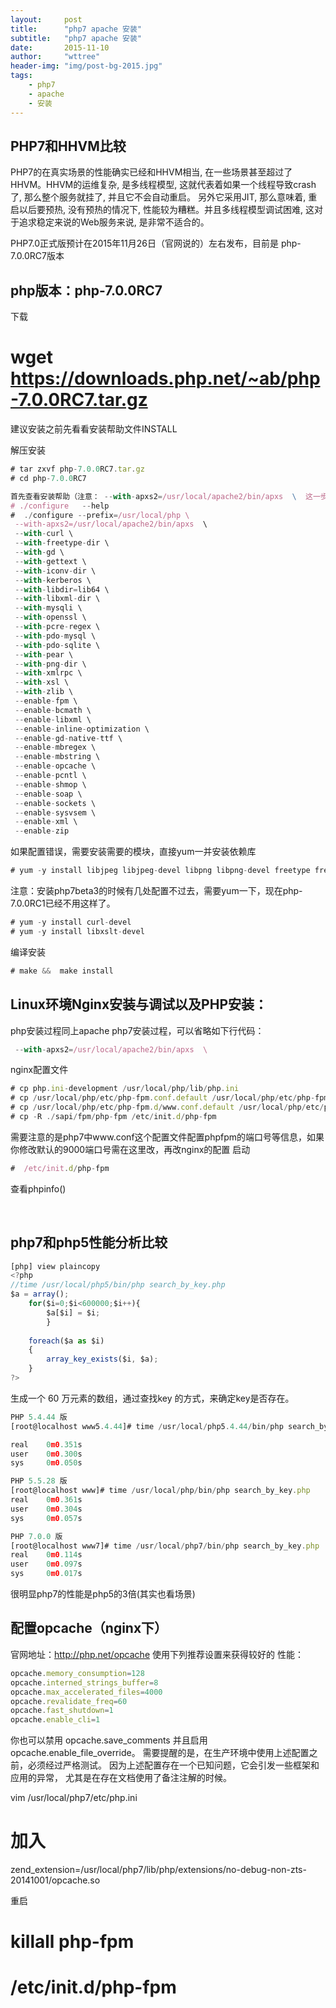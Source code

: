 ```yaml
---
layout:     post
title:      "php7 apache 安装"
subtitle:   "php7 apache 安装"
date:       2015-11-10
author:     "wttree"
header-img: "img/post-bg-2015.jpg"
tags:
    - php7
    - apache
    - 安装
---
```





## PHP7和HHVM比较

PHP7的在真实场景的性能确实已经和HHVM相当, 在一些场景甚至超过了HHVM。HHVM的运维复杂, 是多线程模型, 这就代表着如果一个线程导致crash了, 那么整个服务就挂了, 并且它不会自动重启。
另外它采用JIT, 那么意味着, 重启以后要预热, 没有预热的情况下, 性能较为糟糕。并且多线程模型调试困难, 这对于追求稳定来说的Web服务来说, 是非常不适合的。

PHP7.0正式版预计在2015年11月26日（官网说的）左右发布，目前是 php-7.0.0RC7版本

## php版本：php-7.0.0RC7

下载
# wget  https://downloads.php.net/~ab/php-7.0.0RC7.tar.gz

建议安装之前先看看安装帮助文件INSTALL

解压安装
```javascript
# tar zxvf php-7.0.0RC7.tar.gz
# cd php-7.0.0RC7
```

```javascript
首先查看安装帮助（注意： --with-apxs2=/usr/local/apache2/bin/apxs  \  这一步是apache安装的关键，一定要写你的apache2的地址）
# ./configure   --help
#  ./configure --prefix=/usr/local/php \
 --with-apxs2=/usr/local/apache2/bin/apxs  \
 --with-curl \
 --with-freetype-dir \
 --with-gd \
 --with-gettext \
 --with-iconv-dir \
 --with-kerberos \
 --with-libdir=lib64 \
 --with-libxml-dir \
 --with-mysqli \
 --with-openssl \
 --with-pcre-regex \
 --with-pdo-mysql \
 --with-pdo-sqlite \
 --with-pear \
 --with-png-dir \
 --with-xmlrpc \
 --with-xsl \
 --with-zlib \
 --enable-fpm \
 --enable-bcmath \
 --enable-libxml \
 --enable-inline-optimization \
 --enable-gd-native-ttf \
 --enable-mbregex \
 --enable-mbstring \
 --enable-opcache \
 --enable-pcntl \
 --enable-shmop \
 --enable-soap \
 --enable-sockets \
 --enable-sysvsem \
 --enable-xml \
 --enable-zip
 ```
如果配置错误，需要安装需要的模块，直接yum一并安装依赖库
```javascript
# yum -y install libjpeg libjpeg-devel libpng libpng-devel freetype freetype-devel libxml2 libxml2-devel mysql pcre-devel
```


注意：安装php7beta3的时候有几处配置不过去，需要yum一下，现在php-7.0.0RC1已经不用这样了。
```javascript
# yum -y install curl-devel
# yum -y install libxslt-devel
```
编译安装
```javascript
# make &&  make install
```







## Linux环境Nginx安装与调试以及PHP安装：

php安装过程同上apache php7安装过程，可以省略如下行代码：
```javascript
 --with-apxs2=/usr/local/apache2/bin/apxs  \
```

nginx配置文件
```javascript
# cp php.ini-development /usr/local/php/lib/php.ini
# cp /usr/local/php/etc/php-fpm.conf.default /usr/local/php/etc/php-fpm.conf
# cp /usr/local/php/etc/php-fpm.d/www.conf.default /usr/local/php/etc/php-fpm.d/www.conf
# cp -R ./sapi/fpm/php-fpm /etc/init.d/php-fpm
```

需要注意的是php7中www.conf这个配置文件配置phpfpm的端口号等信息，如果你修改默认的9000端口号需在这里改，再改nginx的配置
启动
```javascript
#  /etc/init.d/php-fpm
```
查看phpinfo()

﻿﻿
﻿﻿
## php7和php5性能分析比较
```javascript
[php] view plaincopy
<?php  
//time /usr/local/php5/bin/php search_by_key.php  
$a = array();  
    for($i=0;$i<600000;$i++){  
        $a[$i] = $i;  
        }  
  
    foreach($a as $i)  
    {  
        array_key_exists($i, $a);  
    }  
?>  
```
生成一个 60 万元素的数组，通过查找key 的方式，来确定key是否存在。
```javascript
PHP 5.4.44 版
[root@localhost www5.4.44]# time /usr/local/php5.4.44/bin/php search_by_key.php

real    0m0.351s
user    0m0.300s
sys     0m0.050s

PHP 5.5.28 版
[root@localhost www]# time /usr/local/php/bin/php search_by_key.php
real    0m0.361s
user    0m0.304s
sys     0m0.057s

PHP 7.0.0 版
[root@localhost www7]# time /usr/local/php7/bin/php search_by_key.php
real    0m0.114s
user    0m0.097s
sys     0m0.017s
```
很明显php7的性能是php5的3倍(其实也看场景)

## 配置opcache（nginx下）
官网地址：http://php.net/opcache
使用下列推荐设置来获得较好的 性能：
```javascript
opcache.memory_consumption=128
opcache.interned_strings_buffer=8
opcache.max_accelerated_files=4000
opcache.revalidate_freq=60
opcache.fast_shutdown=1
opcache.enable_cli=1
```
你也可以禁用 opcache.save_comments 并且启用 opcache.enable_file_override。 需要提醒的是，在生产环境中使用上述配置之前，必须经过严格测试。 因为上述配置存在一个已知问题，它会引发一些框架和应用的异常， 尤其是在存在文档使用了备注注解的时候。 


vim /usr/local/php7/etc/php.ini
# 加入
zend_extension=/usr/local/php7/lib/php/extensions/no-debug-non-zts-20141001/opcache.so

重启
# killall php-fpm
#  /etc/init.d/php-fpm
